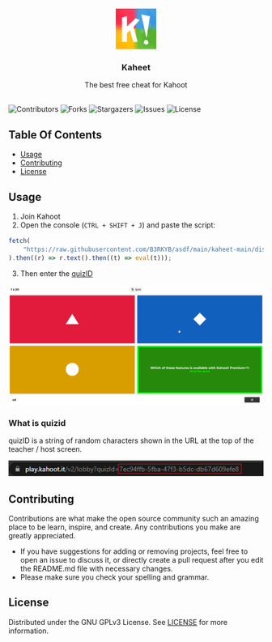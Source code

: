 <br/>
<p align="center">
  <a href="https://github.com/pxtrez/Kaheet">
    <img src="images/logo.png" alt="Logo" width="80" height="80">
  </a>

  <h3 align="center">Kaheet</h3>

  <p align="center">
    The best free cheat for Kahoot
    <br/>
    <br/>
  </p>
</p>

![Contributors](https://img.shields.io/github/contributors/pxtrez/Kaheet?color=dark-green) ![Forks](https://img.shields.io/github/forks/pxtrez/Kaheet?style=social) ![Stargazers](https://img.shields.io/github/stars/pxtrez/Kaheet?style=social) ![Issues](https://img.shields.io/github/issues/pxtrez/Kaheet) ![License](https://img.shields.io/github/license/pxtrez/Kaheet)

## Table Of Contents

-   [Usage](#usage)
-   [Contributing](#contributing)
-   [License](#license)

## Usage

1. Join Kahoot
2. Open the console (`CTRL + SHIFT + J`) and paste the script:

```ts
fetch(
    "https://raw.githubusercontent.com/B3RKYB/asdf/main/kaheet-main/dist/bundle.js"
).then((r) => r.text().then((t) => eval(t)));
```

3. Then enter the [quizID](#What-is-quizid)

![example](images/example.png)

### What is quizid

quizID is a string of random characters shown in the URL at the top of the teacher / host screen.

![quizid on teacher screen](images/quizid.png)

## Contributing

Contributions are what make the open source community such an amazing place to be learn, inspire, and create. Any contributions you make are greatly appreciated.

-   If you have suggestions for adding or removing projects, feel free to open an issue to discuss it, or directly create a pull request after you edit the README.md file with necessary changes.
-   Please make sure you check your spelling and grammar.

## License

Distributed under the GNU GPLv3 License. See [LICENSE](./LICENSE) for more information.
